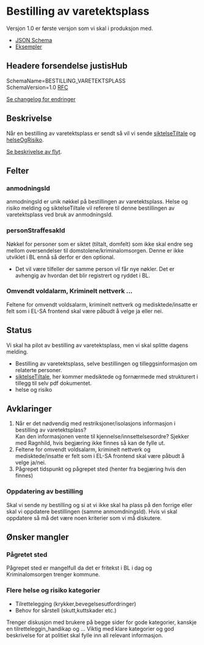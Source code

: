 # Bestilling av varetektsplass
Versjon 1.0 er første versjon som vi skal i produksjon med.
* [JSON Schema](1.0/bestillingAvVaretektsplass.schema.json)
* [Eksempler](1.0/eksempelfiler/)

## Headere forsendelse justisHub
SchemaName=BESTILLING_VARETEKTSPLASS  
SchemaVersion=1.0
[RFC](../../../rfc/MessageName-header.md)

[Se changelog for endringer](changelog.md)

## Beskrivelse
Når en bestilling av varetektsplass er sendt så vil vi sende [siktelseTiltale](../../siktelseTiltale/readme.md) og [helseOgRisiko](../helseOgRisiko/readme.md).

[Se beskrivelse av flyt](flyt.md).

## Felter
### anmodningsId
anmodningsId er unik nøkkel på bestillingen av varetektsplass. Helse og risiko melding og siktelseTiltale vil referere til denne
bestillingen av varetektsplass ved bruk av anmodningsId.
### personStraffesakId
Nøkkel for personer som er siktet (tiltalt, domfelt) som ikke skal endre seg mellom oversendelser til domstolene/kriminalomsorgen.
Denne er ikke utviklet i BL ennå så derfor er den optional.
* Det vil være tilfeller der samme person vil får nye nøkler. Det er avhengig av hvordan det blir registrert og ryddet i BL.

### Omvendt voldalarm, Kriminelt nettverk ...
Feltene for omvendt voldsalarm, kriminelt nettverk og medisktede/insatte er felt som i EL-SA frontend skal være påbudt å velge ja eller nei.

## Status
Vi skal ha pilot av bestilling av varetektsplass, men vi skal splitte dagens melding.
* Bestilling av varetektsplass, selve bestillingen og tilleggsinformasjon om relaterte personer.
* [siktelseTiltale](../../siktelseTiltale/readme.md), her kommer medsiktede og fornærmede med strukturert i tillegg til selv pdf dokumentet.
* helse og risiko

## Avklaringer
1. Når er det nødvendig med restriksjoner/isolasjons informasjon i bestilling av varetektsplass? <br/>Kan den informasjonen vente til kjennelse/innsettelsesordre?
 Sjekker med Ragnhild, hvis begjæring ikke finnes så kan de fylle ut.
6. Feltene for omvendt voldsalarm, kriminelt nettverk og medisktede/insatte er felt som i EL-SA frontend skal være påbudt å velge ja/nei.
7. Pågrepet tidspunkt og pågrepet sted (henter fra begjæring hvis den finnes)
### Oppdatering av bestilling
Skal vi sende ny bestilling og si at vi ikke skal ha plass på den forrige eller skal vi oppdatere bestillingen (samme anmomdningsId).
Hvis vi skal oppdatere så må det være noen kriterier som vi må diskutere.

## Ønsker mangler
### Pågretet sted
 Pågrepet sted er mangelfull da det er fritekst i BL i dag og Kriminalomsorgen trenger kommune.
### Flere helse og risiko kategorier
* Tilrettelegging (krykker,bevegelsesutfordringer)
* Behov for sårstell (skutt,kuttskader etc.)

Trenger diskusjon med brukere på begge sider for gode kategorier, kanskje en tilretteleggin_handikap og ...
Viktig med klare kategorier og god beskrivelse for at politiet skal fylle inn all relevant informasjon.

